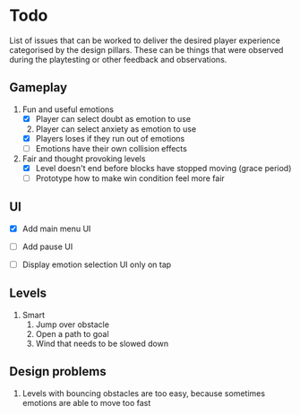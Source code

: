 # Todo
List of issues that can be worked to deliver the desired player experience categorised by the design pillars. These can be things that were observed during the playtesting or other feedback and observations.

## Gameplay
1. Fun and useful emotions
   - [x] Player can select doubt as emotion to use
   2. Player can select anxiety as emotion to use
   - [x] Players loses if they run out of emotions
   - [ ] Emotions have their own collision effects
2. Fair and thought provoking levels
   - [x] Level doesn't end before blocks have stopped moving (grace period)
   - [ ] Prototype how to make win condition feel more fair

## UI
- [x] Add main menu UI
- [ ] Add pause UI
- [ ] Display emotion selection UI only on tap


## Levels
1. Smart
   1. Jump over obstacle
   2. Open a path to goal
   3. Wind that needs to be slowed down
   
## Design problems
1. Levels with bouncing obstacles are too easy, because sometimes emotions are able to move too fast
